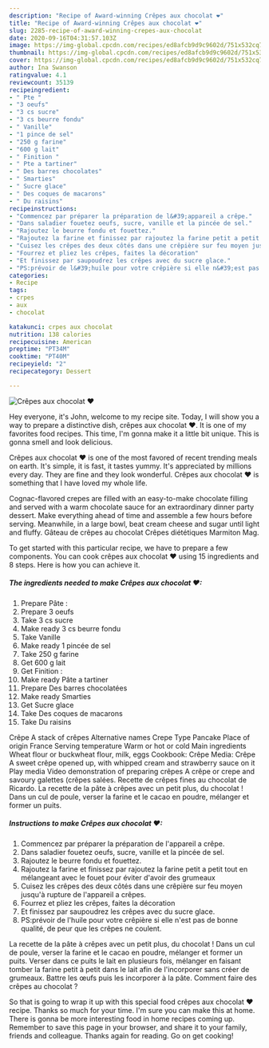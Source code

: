 ```yaml
---
description: "Recipe of Award-winning Crêpes aux chocolat ❤"
title: "Recipe of Award-winning Crêpes aux chocolat ❤"
slug: 2285-recipe-of-award-winning-crepes-aux-chocolat
date: 2020-09-16T04:31:57.103Z
image: https://img-global.cpcdn.com/recipes/ed8afcb9d9c9602d/751x532cq70/crepes-aux-chocolat-❤-photo-principale-de-la-recette.jpg
thumbnail: https://img-global.cpcdn.com/recipes/ed8afcb9d9c9602d/751x532cq70/crepes-aux-chocolat-❤-photo-principale-de-la-recette.jpg
cover: https://img-global.cpcdn.com/recipes/ed8afcb9d9c9602d/751x532cq70/crepes-aux-chocolat-❤-photo-principale-de-la-recette.jpg
author: Ina Swanson
ratingvalue: 4.1
reviewcount: 35139
recipeingredient:
- " Pte "
- "3 oeufs"
- "3 cs sucre"
- "3 cs beurre fondu"
- " Vanille"
- "1 pince de sel"
- "250 g farine"
- "600 g lait"
- " Finition "
- " Pte a tartiner"
- " Des barres chocolates"
- " Smarties"
- " Sucre glace"
- " Des coques de macarons"
- " Du raisins"
recipeinstructions:
- "Commencez par préparer la préparation de l&#39;appareil a crêpe."
- "Dans saladier fouetez oeufs, sucre, vanille et la pincée de sel."
- "Rajoutez le beurre fondu et fouettez."
- "Rajoutez la farine et finissez par rajoutez la farine petit a petit tout en mélangeant avec le fouet pour éviter d&#39;avoir des grumeaux"
- "Cuisez les crêpes des deux côtés dans une crêpière sur feu moyen jusqu&#39;à rupture de l&#39;appareil a crêpes."
- "Fourrez et pliez les crêpes, faites la décoration"
- "Et finissez par saupoudrez les crêpes avec du sucre glace."
- "PS:prévoir de l&#39;huile pour votre crêpière si elle n&#39;est pas de bonne qualité, de peur que les crêpes ne coulent."
categories:
- Recipe
tags:
- crpes
- aux
- chocolat

katakunci: crpes aux chocolat 
nutrition: 138 calories
recipecuisine: American
preptime: "PT34M"
cooktime: "PT40M"
recipeyield: "2"
recipecategory: Dessert

---
```



![Crêpes aux chocolat ❤](https://img-global.cpcdn.com/recipes/ed8afcb9d9c9602d/751x532cq70/crepes-aux-chocolat-❤-photo-principale-de-la-recette.jpg)

Hey everyone, it's John, welcome to my recipe site. Today, I will show you a way to prepare a distinctive dish, crêpes aux chocolat ❤. It is one of my favorites food recipes. This time, I'm gonna make it a little bit unique. This is gonna smell and look delicious.

Crêpes aux chocolat ❤ is one of the most favored of recent trending meals on earth. It's simple, it is fast, it tastes yummy. It's appreciated by millions every day. They are fine and they look wonderful. Crêpes aux chocolat ❤ is something that I have loved my whole life.

Cognac-flavored crepes are filled with an easy-to-make chocolate filling and served with a warm chocolate sauce for an extraordinary dinner party dessert. Make everything ahead of time and assemble a few hours before serving. Meanwhile, in a large bowl, beat cream cheese and sugar until light and fluffy. Gâteau de crêpes au chocolat Crêpes diététiques Marmiton Mag.


To get started with this particular recipe, we have to prepare a few components. You can cook crêpes aux chocolat ❤ using 15 ingredients and 8 steps. Here is how you can achieve it.

<!--inarticleads1-->

##### The ingredients needed to make Crêpes aux chocolat ❤:

1. Prepare  Pâte :
1. Prepare 3 oeufs
1. Take 3 cs sucre
1. Make ready 3 cs beurre fondu
1. Take  Vanille
1. Make ready 1 pincée de sel
1. Take 250 g farine
1. Get 600 g lait
1. Get  Finition :
1. Make ready  Pâte a tartiner
1. Prepare  Des barres chocolatées
1. Make ready  Smarties
1. Get  Sucre glace
1. Take  Des coques de macarons
1. Take  Du raisins


Crêpe A stack of crêpes Alternative names Crepe Type Pancake Place of origin France Serving temperature Warm or hot or cold Main ingredients Wheat flour or buckwheat flour, milk, eggs Cookbook: Crêpe Media: Crêpe A sweet crêpe opened up, with whipped cream and strawberry sauce on it Play media Video demonstration of preparing crêpes A crêpe or crepe and savoury galettes (crêpes salées. Recette de crêpes fines au chocolat de Ricardo. La recette de la pâte à crêpes avec un petit plus, du chocolat ! Dans un cul de poule, verser la farine et le cacao en poudre, mélanger et former un puits. 

<!--inarticleads2-->

##### Instructions to make Crêpes aux chocolat ❤:

1. Commencez par préparer la préparation de l&#39;appareil a crêpe.
1. Dans saladier fouetez oeufs, sucre, vanille et la pincée de sel.
1. Rajoutez le beurre fondu et fouettez.
1. Rajoutez la farine et finissez par rajoutez la farine petit a petit tout en mélangeant avec le fouet pour éviter d&#39;avoir des grumeaux
1. Cuisez les crêpes des deux côtés dans une crêpière sur feu moyen jusqu&#39;à rupture de l&#39;appareil a crêpes.
1. Fourrez et pliez les crêpes, faites la décoration
1. Et finissez par saupoudrez les crêpes avec du sucre glace.
1. PS:prévoir de l&#39;huile pour votre crêpière si elle n&#39;est pas de bonne qualité, de peur que les crêpes ne coulent.


La recette de la pâte à crêpes avec un petit plus, du chocolat ! Dans un cul de poule, verser la farine et le cacao en poudre, mélanger et former un puits. Verser dans ce puits le lait en plusieurs fois, mélanger en faisant tomber la farine petit à petit dans le lait afin de l&#39;incorporer sans créer de grumeaux. Battre les œufs puis les incorporer à la pâte. Comment faire des crêpes au chocolat ? 

So that is going to wrap it up with this special food crêpes aux chocolat ❤ recipe. Thanks so much for your time. I'm sure you can make this at home. There is gonna be more interesting food in home recipes coming up. Remember to save this page in your browser, and share it to your family, friends and colleague. Thanks again for reading. Go on get cooking!
